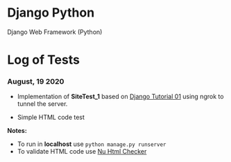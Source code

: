 # Django Python
Django Web Framework (Python)

# Log of Tests

### August, 19 2020

* Implementation of **SiteTest_1** based on [Django Tutorial 01](https://docs.djangoproject.com/en/3.0/intro/tutorial01/) using ngrok to tunnel the server.

* Simple HTML code test

**Notes:**
- To run in **localhost** use `python manage.py runserver`
- To validate HTML code use [Nu Html Checker](https://validator.w3.org/nu)
